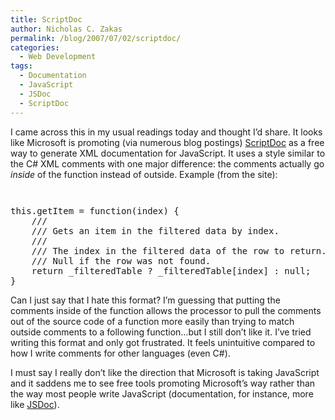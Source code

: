 ```yaml
---
title: ScriptDoc
author: Nicholas C. Zakas
permalink: /blog/2007/07/02/scriptdoc/
categories:
  - Web Development
tags:
  - Documentation
  - JavaScript
  - JSDoc
  - ScriptDoc
---
```

I came across this in my usual readings today and thought I&#8217;d share. It looks like Microsoft is promoting (via numerous blog postings) <a title="ScriptDoc" rel="external" href="http://www.codeplex.com/scriptdoc">ScriptDoc</a> as a free way to generate XML documentation for JavaScript. It uses a style similar to the C# XML comments with one major difference: the comments actually go *inside* of the function instead of outside. Example (from the site):

<code class="block"> </code>

<pre>this.getItem = function(index) {
    ///
    /// Gets an item in the filtered data by index.
    ///
    /// The index in the filtered data of the row to return.
    /// Null if the row was not found.
    return _filteredTable ? _filteredTable[index] : null;
}</pre>

Can I just say that I hate this format? I&#8217;m guessing that putting the comments inside of the function allows the processor to pull the comments out of the source code of a function more easily than trying to match outside comments to a following function&#8230;but I still don&#8217;t like it. I&#8217;ve tried writing this format and only got frustrated. It feels unintuitive compared to how I write comments for other languages (even C#).

I must say I really don&#8217;t like the direction that Microsoft is taking JavaScript and it saddens me to see free tools promoting Microsoft&#8217;s way rather than the way most people write JavaScript (documentation, for instance, more like <a title="JSDoc" rel="external" href="http://jsdoc.sourceforge.net">JSDoc</a>).
